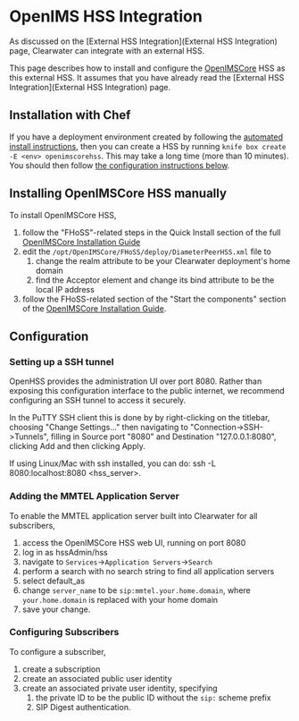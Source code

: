 # OpenIMS HSS Integration

As discussed on the [External HSS Integration](External HSS Integration)
page, Clearwater can integrate with an external HSS.

This page describes how to install and configure the
[OpenIMSCore](http://www.openimscore.org/) HSS as this external HSS.  It
assumes that you have already read the
[External HSS Integration](External HSS Integration) page.

## Installation with Chef

If you have a deployment environment created by following the [automated install instructions](https://github.com/Metaswitch/clearwater-docs/wiki/Automated-Install), then you can create a HSS by running `knife box create -E <env> openimscorehss`. This may take a long time (more than 10 minutes). You should then follow [the configuration instructions below](https://github.com/Metaswitch/clearwater-docs/wiki/OpenIMSCore-HSS-Integration#configuration).

## Installing OpenIMSCore HSS manually

To install OpenIMSCore HSS,

1.  follow the "FHoSS"-related steps in the Quick Install section of the full
    [OpenIMSCore Installation Guide](http://www.openimscore.org/installation_guide)
2.  edit the `/opt/OpenIMSCore/FHoSS/deploy/DiameterPeerHSS.xml` file to
    1.  change the realm attribute to be your Clearwater deployment's home
        domain
    2.  find the Acceptor element and change its bind attribute to be the local
        IP address
3.  follow the FHoSS-related section of the "Start the components" section of
    the
    [OpenIMSCore Installation Guide](http://www.openimscore.org/installation_guide).

## Configuration

### Setting up a SSH tunnel

OpenHSS provides the administration UI over port 8080.  Rather than exposing this configuration interface to the public internet, we recommend configuring an SSH tunnel to access it securely.

In the PuTTY SSH client this is done by by right-clicking on the titlebar, choosing "Change Settings..." then navigating to "Connection->SSH->Tunnels", filling in Source port "8080" and Destination "127.0.0.1:8080", clicking Add and then clicking Apply.

If using Linux/Mac with ssh installed, you can do: ssh -L 8080:localhost:8080 &lt;hss_server&gt;.

### Adding the MMTEL Application Server

To enable the MMTEL application server built into Clearwater for all
subscribers,

1.  access the OpenIMSCore HSS web UI, running on port 8080
2.  log in as hssAdmin/hss
3.  navigate to `Services`->`Application Servers`->`Search`
4.  perform a search with no search string to find all application servers
5.  select default_as
6.  change `server_name` to be `sip:mmtel.your.home.domain`, where
   `your.home.domain` is replaced with your home domain
7.  save your change.

### Configuring Subscribers

To configure a subscriber,

1.  create a subscription
2.  create an associated public user identity
3.  create an associated private user identity, specifying
    1.  the private ID to be the public ID without the `sip:` scheme prefix
    2.  SIP Digest authentication.

